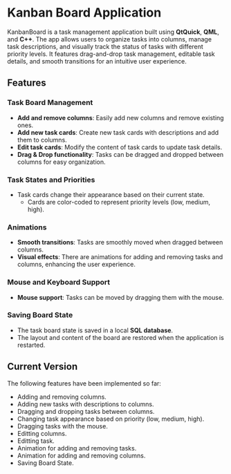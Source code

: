 # Kanban Board Application

KanbanBoard is a task management application built using **QtQuick**, **QML**, and **C++**. The app allows users to organize tasks into columns, manage task descriptions, and visually track the status of tasks with different priority levels. It features drag-and-drop task management, editable task details, and smooth transitions for an intuitive user experience.

## Features

### Task Board Management
- **Add and remove columns**: Easily add new columns and remove existing ones.
- **Add new task cards**: Create new task cards with descriptions and add them to columns.
- **Edit task cards**: Modify the content of task cards to update task details.
- **Drag & Drop functionality**: Tasks can be dragged and dropped between columns for easy organization.

### Task States and Priorities
- Task cards change their appearance based on their current state.
  - Cards are color-coded to represent priority levels (low, medium, high).

### Animations
- **Smooth transitions**: Tasks are smoothly moved when dragged between columns.
- **Visual effects**: There are animations for adding and removing tasks and columns, enhancing the user experience.

### Mouse and Keyboard Support
- **Mouse support**: Tasks can be moved by dragging them with the mouse.

### Saving Board State
- The task board state is saved in a local **SQL database**.
- The layout and content of the board are restored when the application is restarted.

## Current Version

The following features have been implemented so far:
- Adding and removing columns.
- Adding new tasks with descriptions to columns.
- Dragging and dropping tasks between columns.
- Changing task appearance based on priority (low, medium, high).
- Dragging tasks with the mouse.
- Editting columns.
- Editting task.
- Animation for adding and removing tasks.
- Animation for adding and removing columns.
- Saving Board State.
